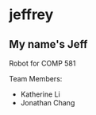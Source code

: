 # jeffrey
My name's Jeff
-------------------------------
Robot for COMP 581

Team Members:
- Katherine Li 
- Jonathan Chang
